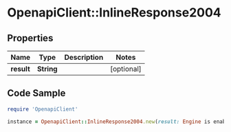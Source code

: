 # OpenapiClient::InlineResponse2004

## Properties

Name | Type | Description | Notes
------------ | ------------- | ------------- | -------------
**result** | **String** |  | [optional] 

## Code Sample

```ruby
require 'OpenapiClient'

instance = OpenapiClient::InlineResponse2004.new(result: Engine is enabled)
```


